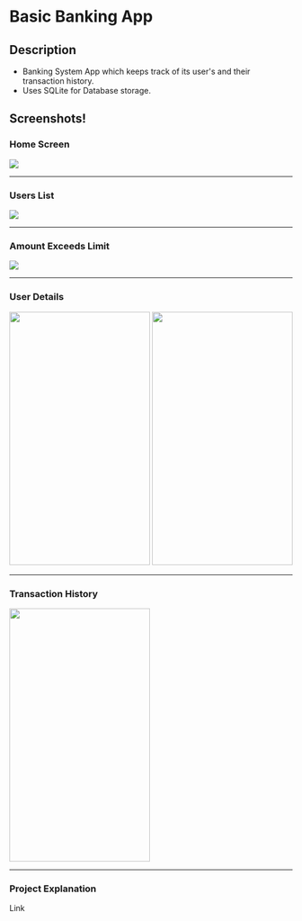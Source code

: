 # Basic Banking App

## Description
* Banking System App which keeps track of its user's and their transaction history.
* Uses SQLite for Database storage.

## Screenshots!

### Home Screen 
<img 
src="https://github.com/iamanas1111/Basic-Banking-App/blob/main/ss/Home%20Layout.jpg">

------------------------------------------

### Users List 
<img 
src="https://github.com/iamanas1111/Basic-Banking-App/blob/main/ss/User%20List.jpg">

------------------------------------------

### Amount Exceeds Limit
<img 
src="https://github.com/iamanas1111/Basic-Banking-App/blob/main/ss/Amount%20exceeds%20limit.jpg">

------------------------------------------

### User Details
<img 
src="https://github.com/iamanas1111/Basic-Banking-App/blob/main/ss/User%20Details.jpg" width ="250px" height ="450px"> 
<img 
src="https://github.com/iamanas1111/Basic-Banking-App/blob/main/ss/Enter%20amount.jpg" width ="250px" height ="450px">   

------------------------------------------

### Transaction History
<img 
src="https://github.com/iamanas1111/Basic-Banking-App/blob/main/ss/Transaction%20History.jpg" width ="250px" height ="450px">

------------------------------------------



### Project Explanation 
Link 

